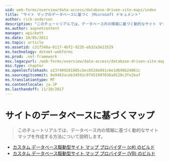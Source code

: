 ```yaml
---
uid: web-forms/overview/data-access/database-driven-site-maps/index
title: "サイト マップのデータベースに基づく |Microsoft ドキュメント"
author: rick-anderson
description: "このチュートリアルでは、データベース内の情報に基づく動的なサイト マップを作成する方法について説明します。"
ms.author: aspnetcontent
manager: wpickett
ms.date: 10/05/2011
ms.topic: article
ms.assetid: c31f540a-0117-4bf2-9235-eb32a3e23529
ms.technology: dotnet-webforms
ms.prod: .net-framework
msc.legacyurl: /web-forms/overview/data-access/database-driven-site-maps
msc.type: chapter
ms.openlocfilehash: a237409281885cbec652de091c6e1d690b24061c
ms.sourcegitcommit: 9a9483aceb34591c97451997036a9120c3fe2baf
ms.translationtype: MT
ms.contentlocale: ja-JP
ms.lasthandoff: 11/10/2017
---
```

<a name="database-driven-site-maps"></a>サイトのデータベースに基づくマップ
====================
> このチュートリアルでは、データベース内の情報に基づく動的なサイト マップを作成する方法について説明します。


- [カスタム データベース駆動型サイト マップ プロバイダー (c#) のビルド](building-a-custom-database-driven-site-map-provider-cs.md)
- [カスタム データベース駆動型サイト マップ プロバイダー (VB) のビルド](building-a-custom-database-driven-site-map-provider-vb.md)
